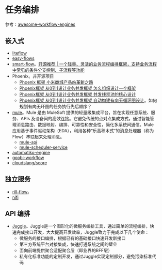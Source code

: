# 任务编排

参考：[awesome-workflow-engines](https://github.com/meirwah/awesome-workflow-engines)



## 嵌入式

* [liteflow](https://github.com/dromara/liteflow)
* [easy-flows](https://github.com/j-easy/easy-flows)
* [smart-flow](https://gitee.com/smartboot/smart-flow)。[开源推荐 | 一个轻量、灵活的业务流程编排框架，支持业务流程中常见的条件分支控制、子流程等功能](https://mp.weixin.qq.com/s?__biz=MzAwMTE5MjAwNQ==&mid=2652148684&idx=1&sn=41d0ccc2dc93ae1ac03abc7e3c7fd426&chksm=813d4ae6b64ac3f0d744932889d082e53a86809c9194131c62a0c7876b5184f6192359b978e6&mpshare=1&scene=1&srcid=0220E5L6FNuAYDBm6rt3axz6&sharer_shareinfo=93354d1b65beae123375271c5a46c1e6&sharer_shareinfo_first=0c87c81f2c72477c296725d3e79b89d7&version=4.1.10.99312&platform=mac#rd)
* Phoenix。非开源项目
  * [Phoenix 框架 小米商城产品站革新之路](https://mp.weixin.qq.com/s/EYMOvIHhCpSnb4TbAm4TsA)
  * [Phoenix框架 从0到1设计业务并发框架 怎么组织设计一个框架](https://mp.weixin.qq.com/s/f29We5lfTafhXAIMpWq5LQ)
  * [Phoenix框架 从0到1设计业务并发框架 并发线程池的核心设计](https://mp.weixin.qq.com/s/lx7Mk4T2V32JnvWSRONn4g)
  * [Phoenix框架 从0到1设计业务并发框架 自动构建有向无循环图设计](https://mp.weixin.qq.com/s/ORH3dtIVcoykjUOG0dzrFA)。如何规划有向无环图的任务执行先后顺序？
* [mule](https://github.com/mulesoft/mule)。Mule 是由 MuleSoft 提供的轻量级集成平台，旨在实现任意系统、服务、APIs 及设备间的高效连接。它避免传统的点对点集成方式，通过智能管理消息路由、数据映射、编排、可靠性和安全性，简化多系统间通信。Mule 应用基于事件驱动架构（EDA），利用各种“乐高积木式”的消息处理器（称为Flow）串联起来处理消息。
  * [mule-api](https://github.com/mulesoft/mule-api)
  * [mule-scheduler-service](https://github.com/mulesoft/mule-scheduler-service)
* [automatiko-engine](https://github.com/automatiko-io/automatiko-engine)
* [goobi-workflow](https://github.com/intranda/goobi-workflow)
* [cloudslang/score](https://cloudslang-docs.readthedocs.io/en/latest/developer/developer_score.html)



## 独立服务

* [rill-flow](https://github.com/weibocom/rill-flow)。
* [nifi](https://nifi.apache.org/)

## API 编排

* [Juggle](https://github.com/somta/Juggle)。Juggle是一个图形化的微服务编排工具，通过简单的流程编排，快速完成接口开发，大大提高开发效率，Juggle致力于完成以下几个使命：
  - 微服务的接口编排，根据已有的基础接口快速开发新接口
  - 第三方系统平台对接集成，快速打通系统之间的壁垒
  - 面向前端提供聚合适配聚合层（即业界的BFF层）
  - 私有化标准功能的定制开发，通过Juggle实现定制部分，避免污染标准代码
